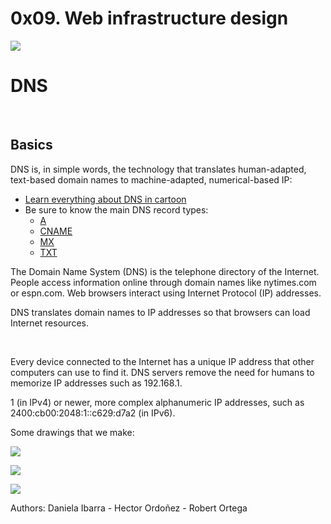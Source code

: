 # 0x09. Web infrastructure design

<p><img src="https://techdroy.com/wp-content/uploads/2019/01/DNS-de-Google-en-Android-9-Pie.jpg"><br></p>
<h1>DNS</h1>
<div><br></div>
<div>
    <h2>Basics</h2>
    <p>DNS is, in simple words, the technology that translates human-adapted, text-based domain names to machine-adapted, numerical-based IP:</p>
    <ul>
        <li><a href="https://intranet.hbtn.io/rltoken/CFu9nKvO47JAYB35S3XHTw" target="_blank" title="Learn everything about DNS in cartoon">Learn everything about DNS in cartoon</a></li>
        <li>Be sure to know the main DNS record types:<ul>
                <li><a href="https://intranet.hbtn.io/rltoken/mm2CGXWBfDIhWeFmRC7u2Q" target="_blank" title="A">A</a></li>
                <li><a href="https://intranet.hbtn.io/rltoken/wwD4LkK_QJh_Iru-qumT6Q" target="_blank" title="CNAME">CNAME</a></li>
                <li><a href="https://intranet.hbtn.io/rltoken/kvQS-R4l1RkFdoFbBbBatw" target="_blank" title="MX">MX</a></li>
                <li><a href="https://intranet.hbtn.io/rltoken/28hKG0Nyr0erWR9YMU9V7w" target="_blank" title="TXT">TXT</a></li>
            </ul>
        </li>
    </ul>
</div>
    <p>The Domain Name System (DNS) is the telephone directory of the Internet. People access information online through domain names like nytimes.com or espn.com. Web browsers interact using Internet Protocol (IP) addresses.</p>
    <p>DNS translates domain names to IP addresses so that browsers can load Internet resources.</p>
    <p><br></p>
    <p>Every device connected to the Internet has a unique IP address that other computers can use to find it. DNS servers remove the need for humans to memorize IP addresses such as 192.168.1.</p>
    <p>1 (in IPv4) or newer, more complex alphanumeric IP addresses, such as 2400:cb00:2048:1::c629:d7a2 (in IPv6).</p>
    <p>Some drawings that we make:</p>
    <p><img src="https://github.com/DanielaIH/holbertonschool-system_engineering-devops/blob/main/0x09-web_infrastructure_design/IS_0.png?raw=true"><br></p>
    <p><img src="https://github.com/DanielaIH/holbertonschool-system_engineering-devops/blob/main/0x09-web_infrastructure_design/IS_1.png?raw=true"><br></p>
    <p><img src="https://github.com/DanielaIH/holbertonschool-system_engineering-devops/blob/main/0x09-web_infrastructure_design/IS_2.png?raw=true"><br></p>
    <p>Authors: Daniela Ibarra - Hector Ordoñez - Robert Ortega</p>
</div>
